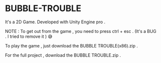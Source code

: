 # BUBBLE-TROUBLE
It's a 2D Game. Developed with Unity Engine pro . 

NOTE : To get out from the game , you need to press ctrl + esc . (It's a BUG . I tried to remove it ) 😅

To play the game , just download the BUBBLE TROUBLE(x86).zip .

For the full project , download the BUBBLE TROUBLE.zip .
